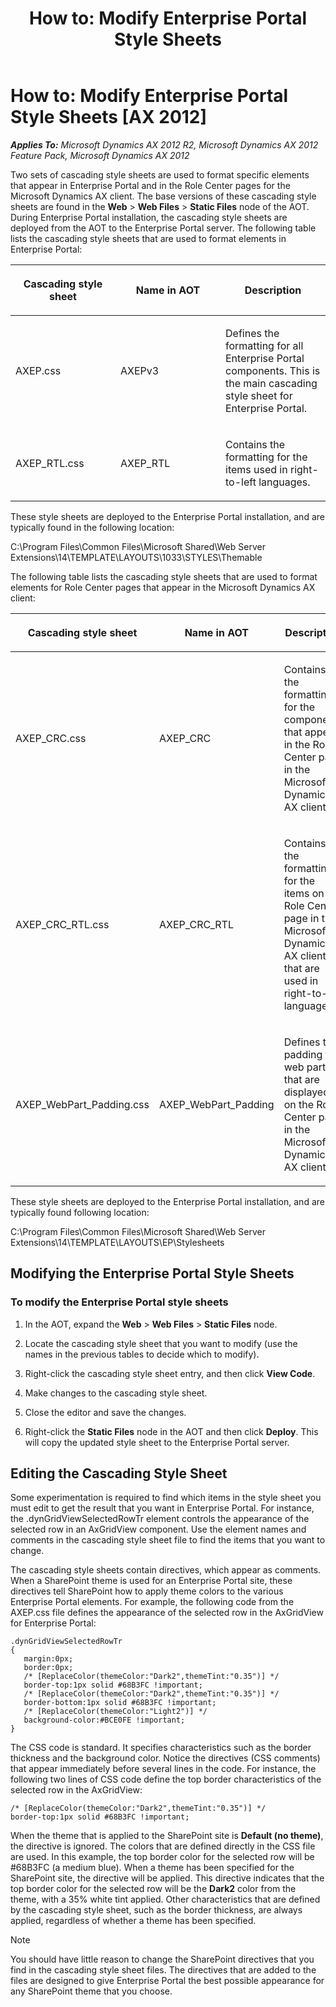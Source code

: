 ﻿---
title: 'How to: Modify Enterprise Portal Style Sheets'
TOCTitle: 'How to: Modify Enterprise Portal Style Sheets'
ms:assetid: d36381c9-a9e1-405a-9cca-ddecdf36e023
ms:mtpsurl: https://msdn.microsoft.com/en-us/library/Aa872388(v=AX.60)
ms:contentKeyID: 35246146
ms.date: 11/07/2012
mtps_version: v=AX.60
---

# How to: Modify Enterprise Portal Style Sheets [AX 2012]


_**Applies To:** Microsoft Dynamics AX 2012 R2, Microsoft Dynamics AX 2012 Feature Pack, Microsoft Dynamics AX 2012_

Two sets of cascading style sheets are used to format specific elements that appear in Enterprise Portal and in the Role Center pages for the Microsoft Dynamics AX client. The base versions of these cascading style sheets are found in the **Web** \> **Web Files** \> **Static Files** node of the AOT. During Enterprise Portal installation, the cascading style sheets are deployed from the AOT to the Enterprise Portal server. The following table lists the cascading style sheets that are used to format elements in Enterprise Portal:

<table>
<colgroup>
<col style="width: 33%" />
<col style="width: 33%" />
<col style="width: 33%" />
</colgroup>
<thead>
<tr class="header">
<th><p>Cascading style sheet</p></th>
<th><p>Name in AOT</p></th>
<th><p>Description</p></th>
</tr>
</thead>
<tbody>
<tr class="odd">
<td><p>AXEP.css</p></td>
<td><p>AXEPv3</p></td>
<td><p>Defines the formatting for all Enterprise Portal components. This is the main cascading style sheet for Enterprise Portal.</p></td>
</tr>
<tr class="even">
<td><p>AXEP_RTL.css</p></td>
<td><p>AXEP_RTL</p></td>
<td><p>Contains the formatting for the items used in right-to-left languages.</p></td>
</tr>
</tbody>
</table>


These style sheets are deployed to the Enterprise Portal installation, and are typically found in the following location:

C:\\Program Files\\Common Files\\Microsoft Shared\\Web Server Extensions\\14\\TEMPLATE\\LAYOUTS\\1033\\STYLES\\Themable

The following table lists the cascading style sheets that are used to format elements for Role Center pages that appear in the Microsoft Dynamics AX client:

<table>
<colgroup>
<col style="width: 33%" />
<col style="width: 33%" />
<col style="width: 33%" />
</colgroup>
<thead>
<tr class="header">
<th><p>Cascading style sheet</p></th>
<th><p>Name in AOT</p></th>
<th><p>Description</p></th>
</tr>
</thead>
<tbody>
<tr class="odd">
<td><p>AXEP_CRC.css</p></td>
<td><p>AXEP_CRC</p></td>
<td><p>Contains the formatting for the components that appear in the Role Center page in the Microsoft Dynamics AX client.</p></td>
</tr>
<tr class="even">
<td><p>AXEP_CRC_RTL.css</p></td>
<td><p>AXEP_CRC_RTL</p></td>
<td><p>Contains the formatting for the items on the Role Center page in the Microsoft Dynamics AX client that are used in right-to-left languages.</p></td>
</tr>
<tr class="odd">
<td><p>AXEP_WebPart_Padding.css</p></td>
<td><p>AXEP_WebPart_Padding</p></td>
<td><p>Defines the padding for web parts that are displayed on the Role Center page in the Microsoft Dynamics AX client.</p></td>
</tr>
</tbody>
</table>


These style sheets are deployed to the Enterprise Portal installation, and are typically found following location:

C:\\Program Files\\Common Files\\Microsoft Shared\\Web Server Extensions\\14\\TEMPLATE\\LAYOUTS\\EP\\Stylesheets

## Modifying the Enterprise Portal Style Sheets

### To modify the Enterprise Portal style sheets

1.  In the AOT, expand the **Web** \> **Web Files** \> **Static Files** node.

2.  Locate the cascading style sheet that you want to modify (use the names in the previous tables to decide which to modify).

3.  Right-click the cascading style sheet entry, and then click **View Code**.

4.  Make changes to the cascading style sheet.

5.  Close the editor and save the changes.

6.  Right-click the **Static Files** node in the AOT and then click **Deploy**. This will copy the updated style sheet to the Enterprise Portal server.

## Editing the Cascading Style Sheet

Some experimentation is required to find which items in the style sheet you must edit to get the result that you want in Enterprise Portal. For instance, the .dynGridViewSelectedRowTr element controls the appearance of the selected row in an AxGridView component. Use the element names and comments in the cascading style sheet file to find the items that you want to change.

The cascading style sheets contain directives, which appear as comments. When a SharePoint theme is used for an Enterprise Portal site, these directives tell SharePoint how to apply theme colors to the various Enterprise Portal elements. For example, the following code from the AXEP.css file defines the appearance of the selected row in the AxGridView for Enterprise Portal:

    .dynGridViewSelectedRowTr
    {
       margin:0px;
       border:0px;
       /* [ReplaceColor(themeColor:"Dark2",themeTint:"0.35")] */
       border-top:1px solid #68B3FC !important;
       /* [ReplaceColor(themeColor:"Dark2",themeTint:"0.35")] */
       border-bottom:1px solid #68B3FC !important;
       /* [ReplaceColor(themeColor:"Light2")] */
       background-color:#BCE0FE !important;
    }

The CSS code is standard. It specifies characteristics such as the border thickness and the background color. Notice the directives (CSS comments) that appear immediately before several lines in the code. For instance, the following two lines of CSS code define the top border characteristics of the selected row in the AxGridView:

    /* [ReplaceColor(themeColor:"Dark2",themeTint:"0.35")] */
    border-top:1px solid #68B3FC !important;

When the theme that is applied to the SharePoint site is **Default (no theme)**, the directive is ignored. The colors that are defined directly in the CSS file are used. In this example, the top border color for the selected row will be \#68B3FC (a medium blue). When a theme has been specified for the SharePoint site, the directive will be applied. This directive indicates that the top border color for the selected row will be the **Dark2** color from the theme, with a 35% white tint applied. Other characteristics that are defined by the cascading style sheet, such as the border thickness, are always applied, regardless of whether a theme has been specified.


> [!NOTE]
> <P>You should have little reason to change the SharePoint directives that you find in the cascading style sheet files. The directives that are added to the files are designed to give Enterprise Portal the best possible appearance for any SharePoint theme that you choose.</P>


